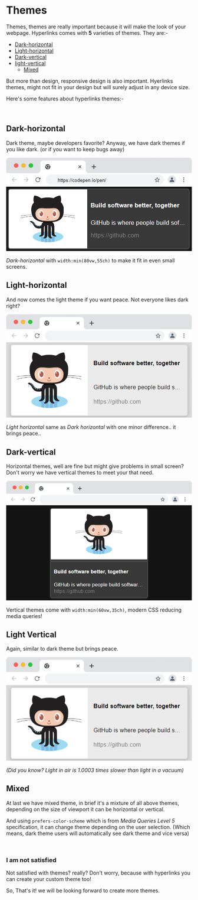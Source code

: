# Themes

Themes, themes are really important because it will make the look of your webpage.
Hyperlinks comes with **5** varieties of themes. They are:- 

- [Dark-horizontal](#dark-horizontal)
- [Light-horizontal](#light-horizontal)
- [Dark-vertical](#dark-vertical)
- [light-vertical](#light-vertical)
    - [Mixed](#mixed)

But more than design, responsive design is also important. Hyerlinks themes, might not fit in your design but will surely adjust in any device size.

Here's some features about hyperlinks themes:-

<br>

## Dark-horizontal

Dark theme, maybe developers favorite? Anyway, we have dark themes if you like dark. (or if you want to keep bugs away)

![dark-horizontal-image](../assets/dark-horizontal-img.png)



*Dark-horizontal* with  `width:min(80vw,55ch)` to make it fit in even small screens.

## Light-horizontal

And now comes the light theme if you want peace. Not everyone likes dark right?

![light-horizontal-image](../assets/light-horizontal-img.png)

*Light horizontal* same as *Dark horizontal* with one minor difference.. it brings peace..

## Dark-vertical

Horizontal themes, well are fine but might give problems in small screen? Don't worry we have vertical themes to meet your that need.

![dark-vertical-image](../assets/dark-vertical-img.png)

Vertical themes come with `width:min(60vw,35ch)`, modern CSS reducing media queries! 

## Light Vertical

Again, similar to dark theme but brings peace.

![light-vertical-image](../assets/light-horizontal-img.png)

*(Did you know? Light in air is 1.0003 times slower than light in a vacuum)*

## Mixed

At last we have mixed theme, in brief it's a mixture of all above themes, depending on the size of viewport it can be horizontal or vertical.

And using `prefers-color-scheme` which is from *Media Queries Level 5* specification, it can change theme depending on the user selection. (Which means, dark theme users will automatically see dark theme and vice versa)

<br>

### I am not satisfied

Not satisfied with themes? really? Don't worry, because with hyperlinks you can create your custom theme too!

So, That's it! we will be looking forward to create more themes.

